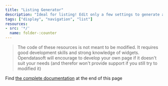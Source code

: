 ```yaml
---
title: "Listing Generator"
description: "Ideal for listing! Edit only a few settings to generate a modern looking visulization that uses ODS components and widgets."
tags: ["display", "navigation", "list"]
resources:
- src: '*/'
  name: folder-:counter
---
```


> The code of these resources is not meant to be modified. It requires good development skills and strong knowledge of widgets. Opendatasoft will encourage to develop your own page if it doesn't suit your needs (and therefor won't provide support if you still try to modified it)

Find [the complete documentation](/generators/listing-generator/#listing-generator-documentation) at the end of this page